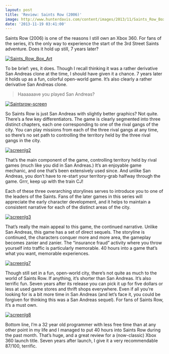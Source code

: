 ```yaml
---
layout: post
title: 'Review: Saints Row (2006)'
image: http://www.hunterdavis.com/content/images/2013/11/Saints_Row_Box_Art.jpg
date: '2013-11-19 03:41:00'
---
```



Saints Row (2006) is one of the reasons I still own an Xbox 360. For fans of the series, it’s the only way to experience the start of the 3rd Street Saints adventure. Does it hold up still, 7 years later?

[![Saints_Row_Box_Art](http://www.hunterdavis.com/content/images/2013/11/Saints_Row_Box_Art-241x300.jpg)](http://www.hunterdavis.com/content/images/2013/11/Saints_Row_Box_Art.jpg)

To be brief: yes, it does. Though I recall thinking it was a rather derivative San Andreas clone at the time, I should have given it a chance. 7 years later it holds up as a fun, colorful open-world game. It’s also clearly a rather derivative San Andreas clone.

> Haaaaaave you played San Andreas?

[![Saintsrow-screen](http://www.hunterdavis.com/content/images/2013/11/Saintsrow-screen-300x168.jpg)](http://www.hunterdavis.com/content/images/2013/11/Saintsrow-screen.jpg)

So Saints Row is just San Andreas with slightly better graphics? Not quite. There’s a few key differentiators. The game is clearly segmented into three distinct chapters, each one corresponding to one of the rival gangs of the city. You can play missions from each of the three rival gangs at any time, so there’s no set path to controlling the territory held by the three rival gangs in the city.

[![screenlg2](http://www.hunterdavis.com/content/images/2013/11/screenlg2-300x168.jpg)](http://www.hunterdavis.com/content/images/2013/11/screenlg2.jpg)

That’s the main component of the game, controlling territory held by rival games (much like you did in San Andreas.) It’s an enjoyable game mechanic, and one that’s been extensively used since. And unlike San Andreas, you don’t have to re-start your territory-grab halfway through the game. Grrr, keep up with the train CJ!

Each of these three overarching storylines serves to introduce you to one of the leaders of the Saints. Fans of the later games in this series will appreciate the early character development, and it helps to maintain a consistent narrative for each of the distinct areas of the city.

[![screenlg3](http://www.hunterdavis.com/content/images/2013/11/screenlg3-300x168.jpg)](http://www.hunterdavis.com/content/images/2013/11/screenlg3.jpg)

That’s really the main appeal to this game, the continued narrative. Unlike San Andreas, this game has a set of direct sequels. The storyline is continued, the characters conquer more and more area, the gameplay becomes zanier and zanier. The “insurance fraud” activity where you throw yourself into traffic is particularly memorable. 40 hours into a game that’s what you want, memorable experiences.

[![screenlg7](http://www.hunterdavis.com/content/images/2013/11/screenlg7-300x168.jpg)](http://www.hunterdavis.com/content/images/2013/11/screenlg7.jpg)

Though still set in a fun, open-world city, there’s not quite as much to the world of Saints Row. If anything, it’s shorter than San Andreas. It’s also terrific fun. Seven years after its release you can pick it up for five dollars or less at used game stores and thrift shops everywhere. Even if all you’re looking for is a bit more time in San Andreas (and let’s face it, you could be forgiven for thinking this was a San Andreas sequel). For fans of Saints Row, it’s a must own.

[![screenlg8](http://www.hunterdavis.com/content/images/2013/11/screenlg8-300x168.jpg)](http://www.hunterdavis.com/content/images/2013/11/screenlg8.jpg)

Bottom line, I’m a 32 year old programmer with less free time than at any other point in my life and I managed to put 40 hours into Saints Row during the past month. That’s huge, and a great review for a (now-classic) Xbox 360 launch title. Seven years after launch, I give it a very recommendable 87/100, terrific.


